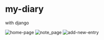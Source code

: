 # my-diary
with django

![home-page](https://user-images.githubusercontent.com/101009145/204137342-91fe094a-2f92-4145-ba2b-57de353712a8.png)
![note_page](https://user-images.githubusercontent.com/101009145/204137348-dce9760a-305c-4fa2-bfc0-d493e6504992.png)
![add-new-entry](https://user-images.githubusercontent.com/101009145/204137350-bfa711ca-9e95-44bb-86b8-4cabfa62e472.png)
